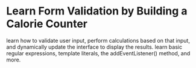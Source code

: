 # Learn Form Validation by Building a Calorie Counter 
learn how to validate user input, perform calculations based on that input, and dynamically update the interface to display the results.
learn basic regular expressions, template literals, the addEventListener() method, and more.
